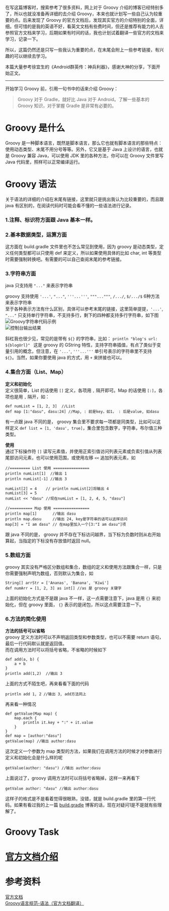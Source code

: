 在写这篇博客时，搜索参考了很多资料，网上对于 Groovy 介绍的博客已经特别多了，所以也就没准备再详细的去介绍 Groovy，本来也就计划写一些自己认为较重要的点。后来发现了 Groovy 的官方文档后，发现其实官方的介绍特别的全面，详细。但可惜的是我的英语不好，看英文文档有些费时间，但还是推荐有能力的人去参照官方文档来学习，后期如果有时间的话，我也计划试着翻译一些官方的文档来学习，记录一下。  

所以，这篇仍然还是只写一些我认为重要的点，在末尾会附上一些参考链接，有兴趣的可以继续去学习。

本篇大量参考徐宜生的《Android群英传：神兵利器》，感谢大神的分享，下面开始正文。  

***  

开始学习 Groovy 前，引用一句书中的话来介绍 Groovy：  
> Groovy 对于 Gradle，就好比 Java 对于 Android。了解一些基本的 Groovy 知识，对于掌握 Gradle 是非常有必要的。  

# Groovy 是什么  
Groovy 是一种脚本语言，既然是脚本语言，那么它也就有脚本语言的那些特点：使用动态类型、末尾不用分号等等。另外，它又是基于 Java 上设计的语言，也就是 Groovy 兼容 Java，可以使用 JDK 里的各种方法，你可以在 Groovy 文件里写 Java 代码里，照样可以正常编译运行。  

# Groovy 语法  
关于语法的详细的介绍在末尾有链接，这里就只是挑出我认为比较重要的，而且跟 java 有区别的，在阅读代码时可能会看不懂的一些语法进行记录。  

### 1.注释、标识符方面跟 Java 基本一样。  

### 2.基本数据类型，运算方面  
这方面在 build.gradle 文件里也不怎么常见到使用，因为 groovy 是动态类型，定义任何类型都可以只使用 def 来定义，所以如果使用具体的比如 char, int 等类型时需要强制转换吧。有需要的可以自己查阅末尾的参考链接。  

### 3.字符串方面  
java 只支持用 ` "..." ` 来表示字符串

groovy 支持使用 ` '...' `, ` "..." `, ` '''...''' `,  ` """...""" `, ` /.../ `, ` $/.../$ ` 6种方法来表示字符串  
至于各种表示方法有什么区别，具体可以参考末尾的链接，这里简单提提，` '...' `, ` "..." ` 只支持单行字符串，不支持多行，剩下的四种都支持多行字符串，如下图  
 ![Groovy字符串代码示例](//upload-images.jianshu.io/upload_images/1924341-cc18ea13326a0918.png)  
 ![控制台输出结果](//upload-images.jianshu.io/upload_images/1924341-0813184508bcdd70.png)  

斜杠我也很少见，常见的是带有 `${}` 的字符串，比如： ` println "blog's url: ${blogUrl}"  ` 这是 groovy 的 GString 特性，支持字符串插值，有点了类似于变量引用的概念，但注意，在 ` '...' `, ` '''...''' ` 单引号表示的字符串里不支持 `${}`。当然，如果你要使用 java 的方式，用 ` + ` 来拼接也可以。  

### 4.集合方面（List、Map）  
**定义和初始化**  
定义很简单，List 的话使用 `[]` 定义，各项用 `,` 隔开即可。Map 的话使用 `[:]`，各项也是用 `,` 隔开，如： 
```  
def numList = [1, 2, 3]  //List
def map [1:"dasu", dasu:24] //Map, : 前是key，如1， : 后是value, 如dasu
```  
有一点跟 java 不同的是， groovy 集合里不要求每一项都是同类型，比如可以这样定义 `def list = [1, 'dasu', true]`，集合里包含数字，字符串，布尔值三种类型。  

**使用**  
通过下标操作符 `[]` 读写元素值，并使用正索引值访问列表元素或负索引值从列表尾部访问元素，也可以使用范围，或使用左移 `<<` 追加列表元素，如  
```  
//========= List 使用 ================
println numList[1]  //输出 1
println numList[-1] //输出 3

numList[2] = 4    // println numList[2]将输出 4
numList[3] = 5
numList << "dasu" //现在numList = [1, 2, 4, 5, "dasu"]

//========== Map 使用 ================
println map[1]       //输出 dasu
println map.dasu     //输出 24, key是字符串的话可以这样访问
map[3] = "I am dasu" // 在map里加入一个[3:"I am dasu"]项
```  
跟 java 不同的是， groovy 并不存在下标访问越界，当下标为负数时则从右开始算起，当指定的下标没有存放值时返回 null。  

### 5.数组方面  
groovy 其实没有严格区分数组和集合，数组的定义和使用方法跟集合一样，只是你需要强制声明为数组，否则默认为集合，如  
```  
String[] arrStr = ['Ananas', 'Banana', 'Kiwi']  
def numArr = [1, 2, 3] as int[] //as 是 groovy 关键字

```  
上面的初始化方式是不是跟 java 不一样，这一点需要注意下，java 是用 `{}` 来初始化，但在 groovy 里面， `{}` 表示的是闭包，所以这点需要注意一下。  

### 6.方法的简化使用  
**方法的括号可以省略**  
groovy 定义方法时可以不声明返回类型和参数类型，也可以不需要 return 语句，最后一行代码默认就是返回值。  
而在调用方法时可以将括号省略，不省略的时候如下    
```  
def add(a, b) {
    a + b
}
println add(1,2)  //输出 3

```  
上面的方式不陌生吧，再来看看下面的代码  
```  
println add 1, 2 //输出 3, add方法同上

```  
再来看一种情况  
```  
def getValue(Map map) {
    map.each {
        println it.key + ":" + it.value
    }
}
def map = [author:"dasu"]
getValue(map) //输出 author:dasu
```  
这次定义一个参数为 map 类型的方法，如果我们在调用方法的时候才对参数进行定义和初始化会是什么样的呢  
```  
getValue(author: "dasu") //输出 author:dasu
```  
上面说过了，groovy 调用方法时可以将括号省略掉，这样一来再看下  
```  
getValue author: "dasu" //输出 author:dasu
```  
这样子的格式是不是看着觉得很眼熟，没错，就是 build.gradle 里的第一行代码。如果有看过我的上一篇 [build.gradle](http://www.jianshu.com/p/a3805905a5c7) 博客的话，现在对疑问1是不是就有些理解了。  




# Groovy Task    
 

# [官方文档介绍](http://www.groovy-lang.org/documentation.html)  



# 参考资料 
[官方文档](http://www.groovy-lang.org/documentation.html)  
[Groovy语言规范-语法（官方文档翻译）](http://ifeve.com/groovy-syntax/)  
